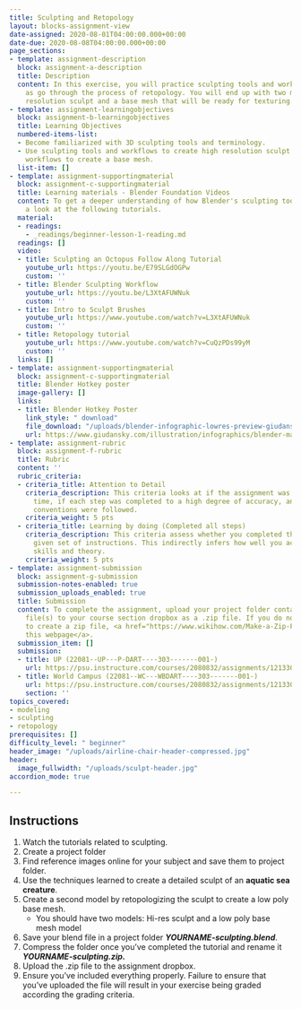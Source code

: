 ```yaml
---
title: Sculpting and Retopology
layout: blocks-assignment-view
date-assigned: 2020-08-01T04:00:00.000+00:00
date-due: 2020-08-08T04:00:00.000+00:00
page_sections:
- template: assignment-description
  block: assignment-a-description
  title: Description
  content: In this exercise, you will practice sculpting tools and workflows, as well
    as go through the process of retopology. You will end up with two models, a high
    resolution sculpt and a base mesh that will be ready for texturing.
- template: assignment-learningobjectives
  block: assignment-b-learningobjectives
  title: Learning Objectives
  numbered-items-list:
  - Become familiarized with 3D sculpting tools and terminology.
  - Use sculpting tools and workflows to create high resolution sculpt and retopology
    workflows to create a base mesh.
  list-item: []
- template: assignment-supportingmaterial
  block: assignment-c-supportingmaterial
  title: Learning materials - Blender Foundation Videos
  content: To get a deeper understanding of how Blender's sculpting tools work, have
    a look at the following tutorials.
  material:
  - readings:
    - _readings/beginner-lesson-1-reading.md
  readings: []
  video:
  - title: Sculpting an Octopus Follow Along Tutorial
    youtube_url: https://youtu.be/E79SLGdOGPw
    custom: ''
  - title: Blender Sculpting Workflow
    youtube_url: https://youtu.be/L3XtAFUWNuk
    custom: ''
  - title: Intro to Sculpt Brushes
    youtube_url: https://www.youtube.com/watch?v=L3XtAFUWNuk
    custom: ''
  - title: Retopology tutorial
    youtube_url: https://www.youtube.com/watch?v=CuQzPDs99yM
    custom: ''
  links: []
- template: assignment-supportingmaterial
  block: assignment-c-supportingmaterial
  title: Blender Hotkey poster
  image-gallery: []
  links:
  - title: Blender Hotkey Poster
    link_style: " download"
    file_download: "/uploads/blender-infographic-lowres-preview-giudansky.jpg"
    url: https://www.giudansky.com/illustration/infographics/blender-map
- template: assignment-rubric
  block: assignment-f-rubric
  title: Rubric
  content: ''
  rubric_criteria:
  - criteria_title: Attention to Detail
    criteria_description: This criteria looks at if the assignment was submitted on
      time, if each step was completed to a high degree of accuracy, and if file naming
      conventions were followed.
    criteria_weight: 5 pts
  - criteria_title: Learning by doing (Completed all steps)
    criteria_description: This criteria assess whether you completed the assignment's
      given set of instructions. This indirectly infers how well you acquired foundational
      skills and theory.
    criteria_weight: 5 pts
- template: assignment-submission
  block: assignment-g-submission
  submission-notes-enabled: true
  submission_uploads_enabled: true
  title: Submission
  content: To complete the assignment, upload your project folder containing your
    file(s) to your course section dropbox as a .zip file. If you do not know how
    to create a zip file, <a href="https://www.wikihow.com/Make-a-Zip-File" title="">see
    this webpage</a>.
  submission_item: []
  submission:
  - title: UP (22081--UP---P-DART----303-------001-)
    url: https://psu.instructure.com/courses/2080832/assignments/12133049
  - title: World Campus (22081--WC---WBDART----303-------001-)
    url: https://psu.instructure.com/courses/2080832/assignments/12133049
    section: ''
topics_covered:
- modeling
- sculpting
- retopology
prerequisites: []
difficulty_level: " beginner"
header_image: "/uploads/airline-chair-header-compressed.jpg"
header:
  image_fullwidth: "/uploads/sculpt-header.jpg"
accordion_mode: true

---
```

## Instructions

1. Watch the tutorials related to sculpting.
2. Create a project folder
3. Find reference images online for your subject and save them to project folder.
4. Use the techniques learned to create a detailed sculpt of an **aquatic sea creature**.
5. Create a second model by retopologizing the sculpt to create a low poly base mesh.
   * You should have two models: Hi-res sculpt and a low poly base mesh model
6. Save your blend file in a project folder **_YOURNAME-sculpting.blend_**.
7. Compress the folder once you’ve completed the tutorial and rename it **_YOURNAME-sculpting.zip._**
8. Upload the .zip file to the assignment dropbox.
9. Ensure you’ve included everything properly. Failure to ensure that you’ve uploaded the file will result in your exercise being graded according the grading criteria.